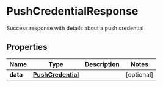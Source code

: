 

# PushCredentialResponse

Success response with details about a push credential

## Properties

Name | Type | Description | Notes
------------ | ------------- | ------------- | -------------
**data** | [**PushCredential**](PushCredential.md) |  |  [optional]



